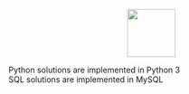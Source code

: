 <p align="center">
    <a href="https://www.hackerrank.com/Shogunate">
        <img height=85 src="https://d3keuzeb2crhkn.cloudfront.net/hackerrank/assets/styleguide/logo_wordmark-f5c5eb61ab0a154c3ed9eda24d0b9e31.svg">
    </a>
    <br> 
</p>


Python solutions are implemented in Python 3 <br/>
SQL solutions are implemented in MySQL

